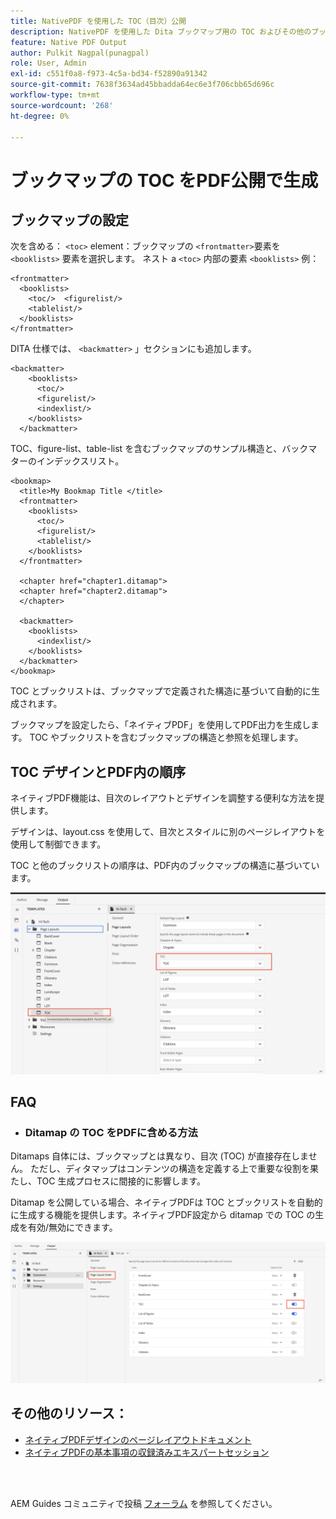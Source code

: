```yaml
---
title: NativePDF を使用した TOC（目次）公開
description: NativePDF を使用した Dita ブックマップ用の TOC およびその他のブックリストの公開
feature: Native PDF Output
author: Pulkit Nagpal(punagpal)
role: User, Admin
exl-id: c551f0a8-f973-4c5a-bd34-f52890a91342
source-git-commit: 7638f3634ad45bbadda64ec6e3f706cbb65d696c
workflow-type: tm+mt
source-wordcount: '268'
ht-degree: 0%

---
```


# ブックマップの TOC をPDF公開で生成

## ブックマップの設定

次を含める： `<toc>`  element：ブックマップの `<frontmatter>`要素を `<booklists>` 要素を選択します。  ネスト a `<toc>` 内部の要素 `<booklists>` 例：

```
<frontmatter>
  <booklists>
    <toc/>  <figurelist/>
    <tablelist/>
  </booklists>
</frontmatter>
```

DITA 仕様では、 `<backmatter>` 」セクションにも追加します。


```
<backmatter>
    <booklists>
      <toc/>
      <figurelist/>
      <indexlist/>
    </booklists>
  </backmatter>
```

TOC、figure-list、table-list を含むブックマップのサンプル構造と、バックマターのインデックスリスト。

```
<bookmap>
  <title>My Bookmap Title </title>
  <frontmatter>
    <booklists>
      <toc/>
      <figurelist/>
      <tablelist/>
    </booklists>
  </frontmatter>

  <chapter href="chapter1.ditamap">
  <chapter href="chapter2.ditamap">
  </chapter>

  <backmatter>
    <booklists>
      <indexlist/>
    </booklists>
  </backmatter>
</bookmap>
```

TOC とブックリストは、ブックマップで定義された構造に基づいて自動的に生成されます。

ブックマップを設定したら、「ネイティブPDF」を使用してPDF出力を生成します。 TOC やブックリストを含むブックマップの構造と参照を処理します。

## TOC デザインとPDF内の順序

ネイティブPDF機能は、目次のレイアウトとデザインを調整する便利な方法を提供します。

デザインは、layout.css を使用して、目次とスタイルに別のページレイアウトを使用して制御できます。

TOC と他のブックリストの順序は、PDF内のブックマップの構造に基づいています。

![toc](../assets/publishing/toc.png)


## FAQ

- ### Ditamap の TOC をPDFに含める方法

Ditamaps 自体には、ブックマップとは異なり、目次 (TOC) が直接存在しません。 ただし、ディタマップはコンテンツの構造を定義する上で重要な役割を果たし、TOC 生成プロセスに間接的に影響します。

Ditamap を公開している場合、ネイティブPDFは TOC とブックリストを自動的に生成する機能を提供します。ネイティブPDF設定から ditamap での TOC の生成を有効/無効にできます。

![目次を無効にする](../assets/publishing/pageorder.png)

## その他のリソース：

- [ネイティブPDFデザインのページレイアウトドキュメント](https://experienceleague.adobe.com/en/docs/experience-manager-guides/using/install-guide/on-prem-ig/output-gen-config/config-native-pdf-publish/design-page-layout)
- [ネイティブPDFの基本事項の収録済みエキスパートセッション](https://experienceleague.adobe.com/en/docs/experience-manager-guides/using/knowledge-base/expert-session/native-pdf-publishing-essentials-feb23)

<br>
<br>

AEM Guides コミュニティで投稿 [フォーラム](https://experienceleaguecommunities.adobe.com/t5/experience-manager-guides/ct-p/aem-xml-documentation) を参照してください。



